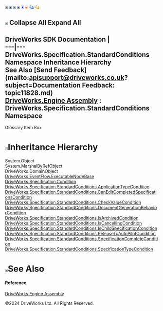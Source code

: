 ![](dotnetimages/collapse.gif) ![](dotnetimages/expand.gif) ![](dotnetimages/collapse.gif) ![](dotnetimages/expand.gif) ![](dotnetimages/drpdown.gif) ![](dotnetimages/drpdown_orange.gif) ![](dotnetimages/copycode.gif) ![](dotnetimages/copycodeHighlight.gif)

![](dotnetimages/collapse.gif) Collapse All Expand All  
---  
DriveWorks SDK Documentation  |   
---|---  
DriveWorks.Specification.StandardConditions Namespace Inheritance Hierarchy   
See Also [Send Feedback](mailto:apisupport@driveworks.co.uk?subject=Documentation Feedback: topic11828.md)  
[DriveWorks.Engine Assembly](topic2156.md) : DriveWorks.Specification.StandardConditions Namespace  
---  
  
Glossary Item Box

# ![](dotnetimages/collapse.gif)Inheritance Hierarchy

System.Object  
System.MarshalByRefObject  
DriveWorks.DomainObject  
[DriveWorks.EventFlow.ExecutableNodeBase](topic6938.md)  
[DriveWorks.Specification.Condition](topic10804.md)  
[DriveWorks.Specification.StandardConditions.ApplicationTypeCondition](topic11830.md)  
[DriveWorks.Specification.StandardConditions.CanEditCompletedSpecificationsCondition](topic11837.md)  
[DriveWorks.Specification.StandardConditions.CheckValueCondition](topic11844.md)  
[DriveWorks.Specification.StandardConditions.DocumentGenerationBehaviorCondition](topic11851.md)  
[DriveWorks.Specification.StandardConditions.IsArchivedCondition](topic11858.md)  
[DriveWorks.Specification.StandardConditions.IsCancellingCondition](topic11864.md)  
[DriveWorks.Specification.StandardConditions.IsChildSpecificationCondition](topic11870.md)  
[DriveWorks.Specification.StandardConditions.ReleaseToAutoPilotCondition](topic11876.md)  
[DriveWorks.Specification.StandardConditions.SpecificationCompleteCondition](topic11883.md)  
[DriveWorks.Specification.StandardConditions.SpecificationTypeCondition](topic11889.md)  


# ![](dotnetimages/collapse.gif)See Also

#### Reference

[DriveWorks.Engine Assembly](topic2156.md)

©2024 DriveWorks Ltd. All Rights Reserved.
